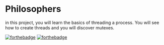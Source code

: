 # Philosophers
in this project, you will learn the basics of threading a process. You will see how to create threads and you will discover mutexes.


[![forthebadge](https://forthebadge.com/images/badges/built-with-love.svg)](https://forthebadge.com)
[![forthebadge](https://forthebadge.com/images/badges/made-with-c.svg)](https://forthebadge.com)

